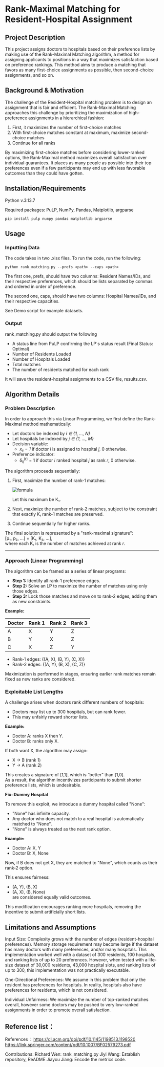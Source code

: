  # Rank-Maximal Matching for Resident-Hospital Assignment
  
  ## Project Description
  
  This project assigns doctors to hospitals based on their preference lists by making use of the Rank-Maximal Matching algorithm, a method for assigning applicants to positions in a way that maximizes satisfaction based on preference rankings. This method aims to produce a matching that favors as many first-choice assignments as possible, then second-choice assignments, and so on. 
  
  ## Background & Motivation
  
  The challenge of the Resident-Hospital matching problem is to design an assignment that is fair and efficient. 
  The Rank-Maximal Matching approaches this challenge by prioritizing the maximization of high-preference assignments in a hierarchical fashion:
  
  1. First, it maximizes the number of first-choice matches
  2. With first-choice matches constant at maximum, maximize second-choice matches
  3. Continue for all ranks
  
  By maximizing first-choice matches before considering lower-ranked options, the Rank-Maximal method maximizes overall satisfaction over individual guarantees. It places as many people as possible into their top preferences even if a few participants may end up with less favorable outcomes than they could have gotten. 
  
  ## Installation/Requirements
  
  Python v.3.13.7
  
  Required packages: PuLP, NumPy, Pandas, Matplotlib, argparse

```pip install pulp numpy pandas matplotlib argparse```
  
  ## Usage
  
  ### Inputting Data
  
  The code takes in two .xlsx files. To run the code, run the following:
  
  ```python rank_matching.py --prefs <path> --caps <path>```
  
  The first one, prefs, should have two columns: Resident Names/IDs, and their respective preferences, which should be lists separated by commas and ordered in order of preference. 
  
  The second one, caps, should have two columns: Hospital Names/IDs, and their respective capacities.
  
  See Demo script for example datasets.
  
  ### Output
  
  rank_matching.py should output the following
  
  - A status line from PuLP confirming the LP's status result (Final Status: Optimal)
  - Number of Residents Loaded
  - Number of Hospitals Loaded
  - Total matches
  - The number of residents matched for each rank
  
  It will save the resident-hospital assignments to a CSV file, results.csv. 
  
  ## Algorithm Details
  
  ### Problem Description
  
  In order to approach this via Linear Programming, we first define the Rank-Maximal method mathematically:
  
  - Let doctors be indexed by *i ∈ {1, …, N}*  
  - Let hospitals be indexed by *j ∈ {1, …, M}*  
  - Decision variable:  
    - *xᵢⱼ = 1* if doctor *i* is assigned to hospital *j*, 0 otherwise.  
  - Preference indicator:  
    - δ<sub>ij</sub><sup>(r)</sup> = 1 if doctor *i* ranked hospital *j* as rank *r*, 0 otherwise.  
  
  The algorithm proceeds sequentially:  
  1. First, maximize the number of rank-1 matches:  
  
     ![formula](https://latex.codecogs.com/svg.latex?\sum_{j=1}^{M}\sum_{i=1}^{N}x_{ij}\delta_{ij}^{(1)})  
  
     Let this maximum be K₁.  
  
  2. Next, maximize the number of rank-2 matches, subject to the constraint that exactly K₁ rank-1 matches are preserved.  
  
  3. Continue sequentially for higher ranks.  
  
  The final solution is represented by a "rank-maximal signature":  
  [p₁, p₂, …] = [K₁, K₂, …],  
  where each Kᵣ is the number of matches achieved at rank *r*.  
  
  ---
  
  ### Approach (Linear Programming)
  
  The algorithm can be framed as a series of linear programs:
  
  - **Step 1:** Identify all rank-1 preference edges.  
  - **Step 2:** Solve an LP to maximize the number of matches using only those edges.  
  - **Step 3:** Lock those matches and move on to rank-2 edges, adding them as new constraints.  
  
  **Example:**  
  
  | Doctor | Rank 1 | Rank 2 | Rank 3 |
  |--------|--------|--------|--------|
  | A      | X      | Y      | Z      |
  | B      | Y      | X      | Z      |
  | C      | X      | Z      | Y      |
  
  - Rank-1 edges: {(A, X), (B, Y), (C, X)}  
  - Rank-2 edges: {(A, Y), (B, X), (C, Z)}  
  
  Maximization is performed in stages, ensuring earlier rank matches remain fixed as new ranks are considered.  
  
  
  ### Exploitable List Lengths
  
  A challenge arises when doctors rank different numbers of hospitals:
  
  - Doctors may list up to 300 hospitals, but can rank fewer.  
  - This may unfairly reward shorter lists.  
  
  **Example:**  
  - Doctor A: ranks X then Y.  
  - Doctor B: ranks only X.  
  
  If both want X, the algorithm may assign:  
  - X → B (rank 1)  
  - Y → A (rank 2)  
  
  This creates a signature of [1,1], which is “better” than [1,0].  
  As a result, the algorithm incentivizes participants to submit shorter preference lists, which is undesirable.  
  
  **Fix: Dummy Hospital**
  
  To remove this exploit, we introduce a dummy hospital called "None":  
  
  - "None" has infinite capacity.  
  - Any doctor who does not match to a real hospital is automatically matched to "None".  
  - "None" is always treated as the next rank option.  
  
  **Example:**  
  - Doctor A: X, Y  
  - Doctor B: X, None  
  
  Now, if B does not get X, they are matched to "None", which counts as their rank-2 option.  
  
  This ensures fairness:  
  - (A, Y), (B, X)  
  - (A, X), (B, None)  
  are considered equally valid outcomes.  
  
  This modification encourages ranking more hospitals, removing the incentive to submit artificially short lists.  
  
  ## Limitations and Assumptions
  
  Input Size: Complexity grows with the number of edges (resident-hospital preferences). Memory storage requirement may become large if the dataset has many doctors with many preferences, and/or many hospitals. This implementation worked well with a dataset of 300 residents, 100 hospitals, and ranking lists of up to 20 preferences. However, when tested with a life-size dataset of 30,000 residents, 43,000 hospital slots, and ranking lists of up to 300, this implementation was not practically executable.
  
  One-Directional Preferences: We assume in this problem that only the resident has preferences for hospitals. In reality, hospitals also have preferences for residents, which is not considered.
  
  Individual Unfairness: We maximize the number of top-ranked matches overall, however some doctors may be pushed to very low-ranked assignments in order to promote overall satisfaction. 
  
  ## Reference list：
  References：
  https://dl.acm.org/doi/pdf/10.1145/1198513.1198520
  https://link.springer.com/content/pdf/10.1007/BF02579273.pdf
  
  Contributions:
  Richard Wen: rank_matching.py 
  Jiyi Wang: Establish repository, ReADME
  Jiayou Jiang: Encode the metrics code.
